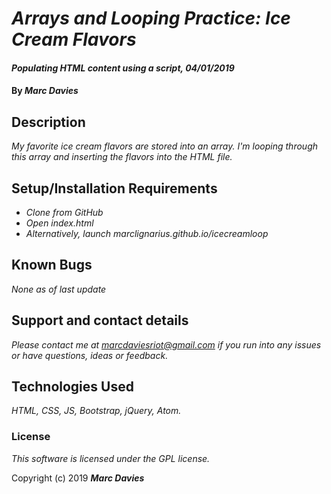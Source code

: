 # _Arrays and Looping Practice: Ice Cream Flavors_

#### _Populating HTML content using a script, 04/01/2019_

#### By _**Marc Davies**_

## Description

_My favorite ice cream flavors are stored into an array. I'm looping through this array and inserting the flavors into the HTML file._

## Setup/Installation Requirements

* _Clone from GitHub_
* _Open index.html_
* _Alternatively, launch marclignarius.github.io/icecreamloop_

## Known Bugs

_None as of last update_

## Support and contact details

_Please contact me at marcdaviesriot@gmail.com if you run into any issues or have questions, ideas or feedback._

## Technologies Used

_HTML, CSS, JS, Bootstrap, jQuery, Atom._

### License

*This software is licensed under the GPL license.*

Copyright (c) 2019 **_Marc Davies_**

